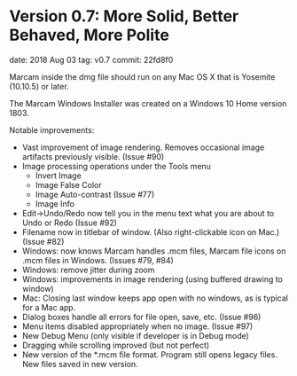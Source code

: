 # Version 0.7: More Solid, Better Behaved, More Polite

date: 2018 Aug 03
tag: v0.7
commit: 22fd8f0

Marcam inside the dmg file should run on any Mac OS X that is Yosemite (10.10.5) or later.

The Marcam Windows Installer was created on a Windows 10 Home version 1803.

Notable improvements:
* Vast improvement of image rendering.  Removes occasional image artifacts previously visible. (Issue #90)
* Image processing operations under the Tools menu
  * Invert Image
  * Image False Color
  * Image Auto-contrast (Issue #77)
  * Image Info
* Edit-\>Undo/Redo now tell you in the menu text what you are about to Undo or Redo (Issue #92)
* Filename now in titlebar of window.  (Also right-clickable icon on Mac.) (Issue #82)
* Windows: now knows Marcam handles .mcm files, Marcam file icons on .mcm files in Windows. (Issues #79, #84)
* Windows: remove jitter during zoom
* Windows: improvements in image rendering (using buffered drawing to window)
* Mac: Closing last window keeps app open with no windows, as is typical for a Mac app.
* Dialog boxes handle all errors for file open, save, etc. (Issue #96)
* Menu items disabled appropriately when no image. (Issue #97)
* New Debug Menu (only visible if developer is in Debug mode)
* Dragging while scrolling improved (but not perfect)
* New version of the \*.mcm file format.  Program still opens legacy files.  New files saved in new version.
